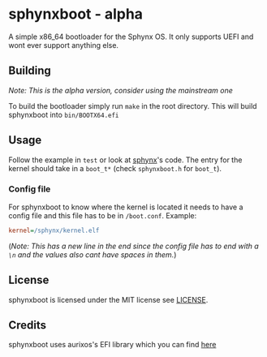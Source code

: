 # sphynxboot - alpha

A simple x86_64 bootloader for the Sphynx OS. It only supports UEFI and wont ever support anything else.

## Building

*Note: This is the alpha version, consider using the mainstream one*

To build the bootloader simply run `make` in the root directory. This will build sphynxboot into `bin/BOOTX64.efi`

## Usage

Follow the example in `test` or look at [sphynx](https:://github.com/sphynxos/sphynx)'s code. The entry for the kernel should take in a `boot_t*` (check `sphynxboot.h` for `boot_t`).

### Config file

For sphynxboot to know where the kernel is located it needs to have a config file and this file has to be in `/boot.conf`. Example:
```ini
kernel=/sphynx/kernel.elf

```
(*Note: This has a new line in the end since the config file has to end with a `\n` and the values also cant have spaces in them.*)

## License

sphynxboot is licensed under the MIT license see [LICENSE](https://github.com/sphynxos/sphynxboot/tree/main/LICENSE).

## Credits

sphynxboot uses aurixos's EFI library which you can find [here](https://github.com/aurixos/efi)
